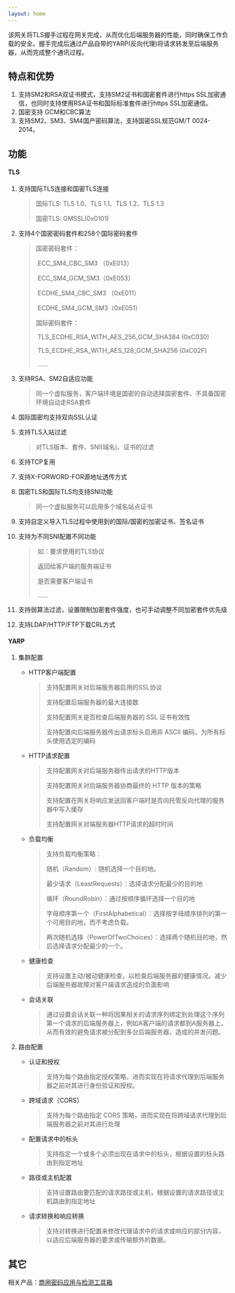 ```yaml
---
layout: home  
---
```


该网关将TLS握手过程在网关完成，从而优化后端服务器的性能，同时确保工作负载的安全。握手完成后通过产品自带的YARP(反向代理)将请求转发至后端服务器，从而完成整个通讯过程。

## 特点和优势

1. 支持SM2和RSA双证书模式，支持SM2证书和国密套件进行https SSL加密通信，也同时支持使用RSA证书和国际标准套件进行https SSL加密通信。
2. 国密支持 GCM和CBC算法
3. 支持SM2、SM3、SM4国产密码算法，支持国密SSL规范GM/T 0024-2014。

## 功能

#### TLS

1. 支持国际TLS连接和国密TLS连接

   > 国际TLS: TLS 1.0、TLS 1.1、TLS 1.2、TLS 1.3
   >
   > 国密TLS: GMSSL(0x0101)

2. 支持4个国密密码套件和258个国际密码套件

   > 国密密码套件：
   >
   > ​					ECC_SM4_CBC_SM3 （0xE013）
   >
   > ​					ECC_SM4_GCM_SM3（0xE053）
   >
   > ​					ECDHE_SM4_CBC_SM3 （0xE011）
   >
   > ​					ECDHE_SM4_GCM_SM3（0xE051）
   >
   >  国际密码套件：
   >
   > ​					TLS_ECDHE_RSA_WITH_AES_256_GCM_SHA384 (0xC030)
   >
   > ​					TLS_ECDHE_RSA_WITH_AES_128_GCM_SHA256 (0xC02F)
   >
   > ​					......

3. 支持RSA、SM2自适应功能

   > 同一个虚拟服务，客户端环境是国密的自动选择国密套件、不具备国密环境自动走RSA套件

4. 国际国密均支持双向SSL认证

5. 支持TLS入站过滤

   > 对TLS版本、套件、SNI(域名)、证书的过滤

6. 支持TCP复用

7. 支持X-FORWORD-FOR源地址透传方式

8. 国密TLS和国际TLS均支持SNI功能

   > 同一个虚拟服务可以启用多个域名站点证书

9. 支持自定义导入TLS过程中使用到的国际/国密的加密证书、签名证书

10. 支持为不同SNI配置不同功能

    > ​	如：要求使用的TLS协议
    >
    > ​			返回给客户端的服务端证书
    >
    > ​			是否需要客户端证书
    >
    > ​			......

11. 支持弱算法过滤，设置限制加密套件强度，也可手动调整不同加密套件优先级

12. 支持LDAP/HTTP/FTP下载CRL方式

#### YARP

1. 集群配置

   * HTTP客户端配置

     > 支持配置网关对后端服务器启用的SSL协议
     >
     > 支持配置后端服务器的最大连接数
     >
     > 支持配置网关是否检查后端服务器的 SSL 证书有效性
     >
     > 支持配置向后端服务器传出请求标头启用非 ASCII 编码，为所有标头使用选定的编码

   * HTTP请求配置

     > 支持配置网关对后端服务器传出请求的HTTP版本
     >
     > 支持配置网关对后端服务器协商最终的 HTTP 版本的策略
     >
     > 支持配置在网关将响应发送回客户端时是否向托管反向代理的服务器中写入缓存
     >
     > 支持配置网关对端服务器HTTP请求的超时时间

   * 负载均衡

     > 支持负载均衡策略：
     >
     > 随机（Random）: 随机选择一个目的地。
     >
     > 最少请求（LeastRequests）：选择请求分配最少的目的地
     >
     > 循环（RoundRobin）：通过按顺序循环选择一个目的地
     >
     > 字母顺序第一个（FirstAlphabetical）：选择按字母顺序排列的第一个可用目的地，而不考虑负载。
     >
     > 两次随机选择（PowerOfTwoChoices）：选择两个随机目的地，然后选择请求分配最少的一个。

   * 健康检查

     > 支持设置主动/被动健康检查，以检查后端服务器的健康情况，减少后端服务器故障对客户端请求造成的负面影响

   * 会话关联

     > 通过设置会话关联一种将因果相关的请求序列绑定到处理这个序列第一个请求的后端服务器上，例如A客户端的请求都到A服务器上，从而有效的避免请求被分配到多台后端服务器，造成的并发问题。

2. 路由配置

   * 认证和授权

     > 支持为每个路由指定授权策略，进而实现在将请求代理到后端服务器之前对其进行身份验证和授权。

   * 跨域请求（CORS）

     > 支持为每个路由指定 CORS 策略，进而实现在将跨域请求代理到后端服务器之前对其进行处理

   * 配置请求中的标头

     > 支持指定一个或多个必须出现在请求中的标头，根据设置的标头路由到指定地址

   * 路径或主机配置

     > 支持设置路由要匹配的请求路径或主机，根据设置的请求路径或主机路由到指定地址

   * 请求转换和响应转换

     > 支持对转换进行配置来修改代理请求中的请求或响应的部分内容，以适应后端服务器的要求或传输额外的数据。



## 其它

相关产品：[商用密码应用与检测工具箱](https://www.ailawuyou.com/micetoolbox/)
